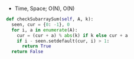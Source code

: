 * Time, Space; O(N), O(N)

```py
def checkSubarraySum(self, A, k):
  seen, cur = {0: -1}, 0
  for i, a in enumerate(A):
    cur = (cur + a) % abs(k) if k else cur + a
    if i - seen.setdefault(cur, i) > 1:
      return True
  return False
```
